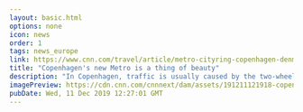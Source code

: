 ```yaml
---
layout: basic.html
options: none
icon: news
order: 1
tags: news_europe
link: https://www.cnn.com/travel/article/metro-cityring-copenhagen-denmark/index.html
title: "Copenhagen's new Metro is a thing of beauty"
description: "In Copenhagen, traffic is usually caused by the two-wheel variety of transportation: the bicycle. "
imagePreview: https://cdn.cnn.com/cnnnext/dam/assets/191211121918-copenhagen-metro-video-synd-2.jpg
pubDate: Wed, 11 Dec 2019 12:27:01 GMT
---
```

